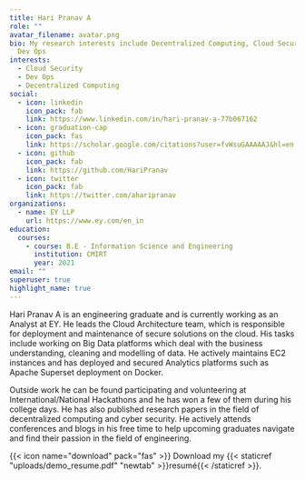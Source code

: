 ```yaml
---
title: Hari Pranav A
role: ""
avatar_filename: avatar.png
bio: My research interests include Decentralized Computing, Cloud Security and
  Dev Ops
interests:
  - Cloud Security
  - Dev Ops
  - Decentralized Computing
social:
  - icon: linkedin
    icon_pack: fab
    link: https://www.linkedin.com/in/hari-pranav-a-77b067162
  - icon: graduation-cap
    icon_pack: fas
    link: https://scholar.google.com/citations?user=fvWsuGAAAAAJ&hl=en
  - icon: github
    icon_pack: fab
    link: https://github.com/HariPranav
  - icon: twitter
    icon_pack: fab
    link: https://twitter.com/aharipranav
organizations:
  - name: EY LLP
    url: https://www.ey.com/en_in
education:
  courses:
    - course: B.E - Information Science and Engineering
      institution: CMIRT
      year: 2021
email: ""
superuser: true
highlight_name: true
---
```


Hari Pranav A is an engineering graduate and is currently working as an Analyst at EY. He leads the Cloud Architecture team, which is responsible for deployment and maintenance of secure solutions on the cloud. His tasks include working on Big Data platforms which deal with the business understanding, cleaning and modelling of data. He actively maintains EC2 instances and has deployed and secured Analytics platforms such as Apache Superset deployment on Docker.
 
Outside work he can be found participating and volunteering at International/National Hackathons and he has won a few of them during his college days. He has also published research papers in the field of decentralized computing and cyber security. He actively attends conferences and blogs in his free time to help upcoming graduates navigate and find their passion in the field of engineering. 

{{< icon name="download" pack="fas" >}} Download my {{< staticref "uploads/demo_resume.pdf" "newtab" >}}resumé{{< /staticref >}}.
